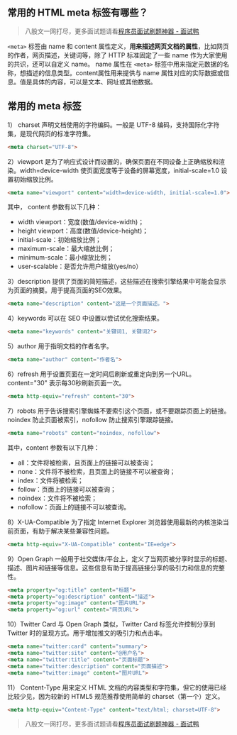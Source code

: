 ## 常用的 HTML meta 标签有哪些？
> 八股文一网打尽，更多面试题请看[程序员面试刷题神器 - 面试鸭](https://www.mianshiya.com/)

`<meta>` 标签由 name 和 content 属性定义，**用来描述网页文档的属性**，比如网页的作者，网页描述，关键词等，除了 HTTP 标准固定了一些 name 作为大家使用的共识，还可以自定义 name。
name 属性在 `<meta>` 标签中用来指定元数据的名称，想描述的信息类型。content属性用来提供与 name 属性对应的实际数据或信息。值是具体的内容，可以是文本、网址或其他数据。

## 常用的 meta 标签
1） charset 声明文档使用的字符编码。一般是 UTF-8 编码，支持国际化字符集，是现代网页的标准字符集。

```html
<meta charset="UTF-8">
```
2）viewport 是为了响应式设计而设置的，确保页面在不同设备上正确缩放和渲染。width=device-width 使页面宽度等于设备的屏幕宽度，initial-scale=1.0 设置初始缩放比例。  

```html
<meta name="viewport" content="width=device-width, initial-scale=1.0">
```
其中， content 参数有以下几种：

- width viewport：宽度(数值/device-width)；
- height viewport：高度(数值/device-height)；
- initial-scale：初始缩放比例；
- maximum-scale：最大缩放比例；
- minimum-scale：最小缩放比例；
- user-scalable：是否允许用户缩放(yes/no）

3）description 提供了页面的简短描述，这些描述在搜索引擎结果中可能会显示为页面的摘要。用于提高页面的SEO效果。  

```html
<meta name="description" content="这是一个页面描述。">
```
4）keywords 可以在 SEO 中设置以尝试优化搜索结果。  

```html
<meta name="keywords" content="关键词1, 关键词2">
```
5）author 用于指明文档的作者名字。  

```html
<meta name="author" content="作者名">
```
6）refresh 用于设置页面在一定时间后刷新或重定向到另一个URL。content="30" 表示每30秒刷新页面一次。  

```html
<meta http-equiv="refresh" content="30">
```
7）robots 用于告诉搜索引擎蜘蛛不要索引这个页面，或不要跟踪页面上的链接。noindex 防止页面被索引，nofollow 防止搜索引擎跟踪链接。  

```html
<meta name="robots" content="noindex, nofollow">
```
其中，content 参数有以下几种：

- all：文件将被检索，且页面上的链接可以被查询；
- none：文件将不被检索，且页面上的链接不可以被查询；
- index：文件将被检索；
- follow：页面上的链接可以被查询；
- noindex：文件将不被检索；
- nofollow：页面上的链接不可以被查询。

8）X-UA-Compatible 为了指定 Internet Explorer 浏览器使用最新的内核渲染当前页面，有助于解决某些兼容性问题。

```html
<meta http-equiv="X-UA-Compatible" content="IE=edge">
```
9）Open Graph 一般用于社交媒体/平台上，定义了当网页被分享时显示的标题、描述、图片和链接等信息。这些信息有助于提高链接分享的吸引力和信息的完整性。  

```html
<meta property="og:title" content="标题">
<meta property="og:description" content="描述">
<meta property="og:image" content="图片URL">
<meta property="og:url" content="网页URL">
```
10）Twitter Card 与 Open Graph 类似，Twitter Card 标签允许控制分享到 Twitter 时的呈现方式。用于增加推文的吸引力和点击率。 

```html
<meta name="twitter:card" content="summary">
<meta name="twitter:site" content="@用户名">
<meta name="twitter:title" content="页面标题">
<meta name="twitter:description" content="页面描述">
<meta name="twitter:image" content="图片URL">
```
11） Content-Type 用来定义 HTML 文档的内容类型和字符集，但它的使用已经比较少见，因为较新的 HTML5 规范推荐使用简单的 charset（第一个）定义。   

```html
<meta http-equiv="Content-Type" content="text/html; charset=UTF-8">
```


> 八股文一网打尽，更多面试题请看[程序员面试刷题神器 - 面试鸭](https://www.mianshiya.com/)